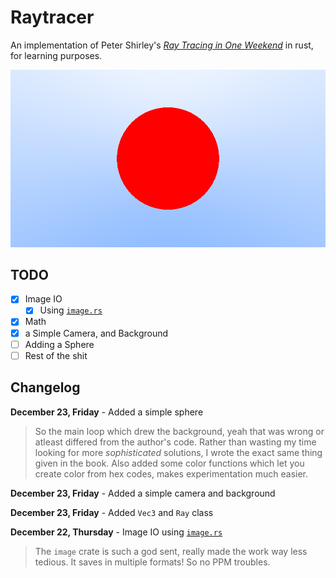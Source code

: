 # Raytracer

An implementation of Peter Shirley's [_Ray Tracing in One Weekend_](https://raytracing.github.io/books/RayTracingInOneWeekend.html) in rust, for learning purposes.

![Current output](./output/test.png)

## TODO

- [x] Image IO
  - [x] Using [`image.rs`](https://docs.rs/image/latest/image/)
- [x] Math
- [x] a Simple Camera, and Background
- [ ] Adding a Sphere
- [ ] Rest of the shit

## Changelog

**December 23, Friday** - Added a simple sphere

> So the main loop which drew the background, yeah that was wrong or atleast differed from the author's code. Rather than wasting my time looking for more _sophisticated_ solutions, I wrote the exact same thing given in the book. Also added some color functions which let you create color from hex codes, makes experimentation much easier.

**December 23, Friday** - Added a simple camera and background

**December 23, Friday** - Added `Vec3` and `Ray` class

**December 22, Thursday** - Image IO using [`image.rs`](https://docs.rs/image/latest/image/)

> The `image` crate is such a god sent, really made the work way less tedious. It saves in multiple formats! So no PPM troubles.
